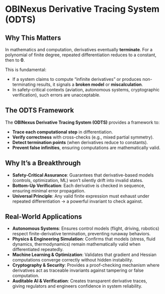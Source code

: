 # OBINexus Derivative Tracing System (ODTS)

## Why This Matters

In mathematics and computation, derivatives eventually **terminate**.
For a polynomial of finite degree, repeated differentiation reduces to a constant, then to **0**.

This is fundamental:

* If a system claims to compute “infinite derivatives” or produces non-terminating results, it signals a **broken model** or **miscalculation**.
* In safety-critical contexts (aviation, autonomous systems, cryptographic verification), such errors are unacceptable.

## The ODTS Framework

The **OBINexus Derivative Tracing System (ODTS)** provides a framework to:

* **Trace each computational step** in differentiation.
* **Verify correctness** with cross-checks (e.g., mixed partial symmetry).
* **Detect termination points** (when derivatives reduce to constants).
* **Prevent false infinities**, ensuring computations are mathematically valid.

## Why It’s a Breakthrough

* **Safety-Critical Assurance**: Guarantees that derivative-based models (controls, optimization, ML) won’t silently drift into invalid states.
* **Bottom-Up Verification**: Each derivative is checked in sequence, ensuring minimal error propagation.
* **Universal Principle**: Any valid finite expression must exhaust under repeated differentiation → a powerful invariant to check against.

## Real-World Applications

* **Autonomous Systems**: Ensures control models (flight, driving, robotics) respect finite-derivative termination, preventing runaway behaviors.
* **Physics & Engineering Simulation**: Confirms that models (stress, fluid dynamics, thermodynamics) remain mathematically valid when differentiated repeatedly.
* **Machine Learning & Optimization**: Validates that gradient and Hessian computations converge correctly without hidden instability.
* **Cryptography & Security**: Provides a proof-checking mechanism where derivatives act as traceable invariants against tampering or false computation.
* **Auditable AI & Verification**: Creates transparent derivative traces, giving regulators and engineers confidence in system reliability.

